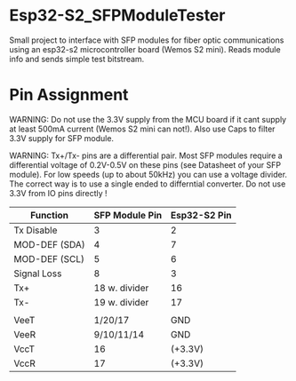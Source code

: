 # Esp32-S2_SFPModuleTester
Small project to interface with SFP modules for fiber optic communications using an esp32-s2 microcontroller board (Wemos S2 mini). Reads module info and sends simple test bitstream.

# Pin Assignment

WARNING: Do not use the 3.3V supply from the MCU board if it cant supply at least 500mA current (Wemos S2 mini can not!). Also use Caps to filter 3.3V supply for SFP module.

WARNING: Tx+/Tx- pins are a differential pair. Most SFP modules require a differential voltage of 0.2V-0.5V on these pins (see Datasheet of your SFP module). For low speeds (up to about 50kHz) you can use a voltage divider. The correct way is to use a single ended to differntial converter. Do not use 3.3V from IO pins directly !


| Function      | SFP Module Pin| Esp32-S2 Pin |
| ------------- | ------------- | ------------ |
| Tx Disable    |   3           |   2          |
| MOD-DEF (SDA) |   4           |   7	       |
| MOD-DEF (SCL) |   5           |   6          |
| Signal Loss   |   8           |   3          |
| Tx+           | 18 w. divider |   16         |
| Tx-           | 19 w. divider |   17         |
|               |               |              |
| VeeT          |   1/20/17     |   GND        |
| VeeR          |   9/10/11/14  |   GND        |
| VccT          |   16          |   (+3.3V)    |
| VccR          |   17          |   (+3.3V)    |
      
